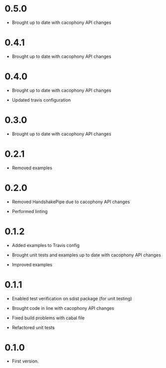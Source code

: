 # 0.5.0

* Brought up to date with cacophony API changes

# 0.4.1

* Brought up to date with cacophony API changes

# 0.4.0

* Brought up to date with cacophony API changes

* Updated travis configuration

# 0.3.0

* Brought up to date with cacophony API changes

# 0.2.1

* Removed examples

# 0.2.0

* Removed HandshakePipe due to cacophony API changes

* Performed linting

# 0.1.2

* Added examples to Travis config

* Brought unit tests and examples up to date with cacophony API changes

* Improved examples

# 0.1.1

* Enabled test verification on sdist package (for unit testing)

* Brought code in line with cacophony API changes

* Fixed build problems with cabal file

* Refactored unit tests

# 0.1.0

* First version.
